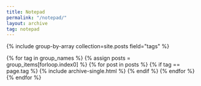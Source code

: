```yaml
---
title: Notepad
permalink: "/notepad/"
layout: archive
tag: notepad
---
```


{% include group-by-array collection=site.posts field="tags" %}

{% for tag in group_names %}
  {% assign posts = group_items[forloop.index0] %}
  {% for post in posts %}
    {% if tag == page.tag %}
      {% include archive-single.html  %}
    {% endif %}
  {% endfor %}
{% endfor %}
